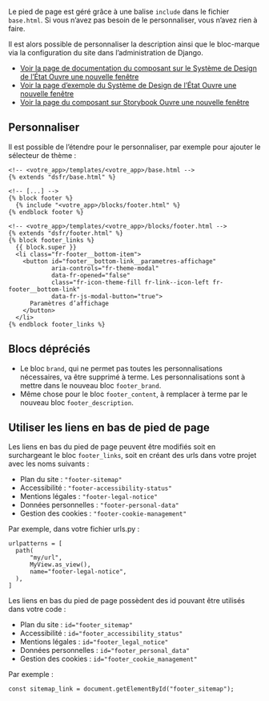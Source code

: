 Le pied de page est géré grâce à une balise `include` dans le fichier `base.html`. Si vous n’avez pas besoin de le personnaliser, vous n’avez rien à faire.

Il est alors possible de personnaliser la description ainsi que le bloc-marque via la configuration du site dans l’administration de Django.


- <a class="fr-link fr-icon-external-link-line fr-link--icon-right fr-link--lg" href="https://www.systeme-de-design.gouv.fr/version-courante/fr/composants/pied-de-page" target="_blank" rel="noopener noreferrer">
        Voir la page de documentation du composant sur le Système de Design de l’État
        <span class="fr-sr-only">Ouvre une nouvelle fenêtre</span>
  </a>
- <a class="fr-link fr-icon-external-link-line fr-link--icon-right fr-link--lg" href="https://main--ds-gouv.netlify.app/example/component/footer/" target="_blank" rel="noopener noreferrer">
        Voir la page d’exemple du Système de Design de l’État
        <span class="fr-sr-only">Ouvre une nouvelle fenêtre</span>
  </a>
- <a class="fr-link fr-icon-external-link-line fr-link--icon-right fr-link--lg" href="https://storybook.systeme-de-design.gouv.fr/?path=/docs/footer--docs" target="_blank" rel="noopener noreferrer">
        Voir la page du composant sur Storybook
        <span class="fr-sr-only">Ouvre une nouvelle fenêtre</span>
  </a>

## Personnaliser

Il est possible de l’étendre pour le personnaliser, par exemple pour ajouter le sélecteur de thème :

```{.django}
<!-- <votre_app>/templates/<votre_app>/base.html -->
{% extends "dsfr/base.html" %}

<!-- [...] -->
{% block footer %}
  {% include "<votre_app>/blocks/footer.html" %}
{% endblock footer %}

```

```
<!-- <votre_app>/templates/<votre_app>/blocks/footer.html -->
{% extends "dsfr/footer.html" %}
{% block footer_links %}
  {{ block.super }}
  <li class="fr-footer__bottom-item">
    <button id="footer__bottom-link__parametres-affichage"
            aria-controls="fr-theme-modal"
            data-fr-opened="false"
            class="fr-icon-theme-fill fr-link--icon-left fr-footer__bottom-link"
            data-fr-js-modal-button="true">
      Paramètres d’affichage
    </button>
  </li>
{% endblock footer_links %}
```

## Blocs dépréciés
- Le bloc `brand`, qui ne permet pas toutes les personnalisations nécessaires, va être supprimé à terme. Les personnalisations sont à mettre dans le nouveau bloc `footer_brand`.
- Même chose pour le bloc `footer_content`, à remplacer à terme par le nouveau bloc `footer_description`.


## Utiliser les liens en bas de pied de page

Les liens en bas du pied de page peuvent être modifiés soit en surchargeant le bloc `footer_links`, soit en créant des urls dans votre projet avec les noms suivants :
- Plan du site : `"footer-sitemap"`
- Accessibilité : `"footer-accessibility-status"`
- Mentions légales : `"footer-legal-notice"`
- Données personnelles : `"footer-personal-data"`
- Gestion des cookies : `"footer-cookie-management"`

Par exemple, dans votre fichier urls.py : 
```{ .python }
urlpatterns = [
  path(
      "my/url",
      MyView.as_view(),
      name="footer-legal-notice",
  ),
]
```

Les liens en bas du pied de page possèdent des id pouvant être utilisés dans votre code :
- Plan du site : `id="footer_sitemap"`
- Accessibilité : `id="footer_accessibility_status"`
- Mentions légales : `id="footer_legal_notice"`
- Données personnelles : `id="footer_personal_data"`
- Gestion des cookies : `id="footer_cookie_management"`

Par exemple :
```{.js}
const sitemap_link = document.getElementById("footer_sitemap");
```